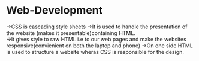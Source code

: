 # Web-Development
->CSS is cascading style sheets 
->It is used to handle the presentation of the website (makes it presentable)containing HTML.<br/>
->It gives style to raw HTML i.e to our web pages and make the websites responsive(convienient on both the laptop and phone)
->On one side HTML is used to structure a website wheras CSS is responsible for the design.

